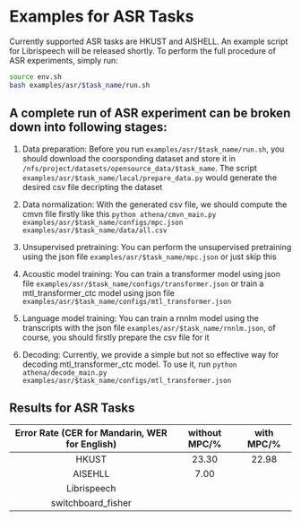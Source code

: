 # Examples for ASR Tasks

Currently supported ASR tasks are HKUST and AISHELL. An example script for Librispeech will be released shortly. To perform the full procedure of ASR experiments, simply run:
```bash
source env.sh
bash examples/asr/$task_name/run.sh
```

## A complete run of ASR experiment can be broken down into following stages:

1) Data preparation: Before you run `examples/asr/$task_name/run.sh`, you should download the coorsponding dataset and store it in `/nfs/project/datasets/opensource_data/$task_name`. The script `examples/asr/$task_name/local/prepare_data.py` would generate the desired csv file decripting the dataset

2) Data normalization: With the generated csv file, we should compute the cmvn file firstly like this `python athena/cmvn_main.py examples/asr/$task_name/configs/mpc.json examples/asr/$task_name/data/all.csv`

3) Unsupervised pretraining: You can perform the unsupervised pretraining using the json file `examples/asr/$task_name/mpc.json` or just skip this

4) Acoustic model training: You can train a transformer model using json file `examples/asr/$task_name/configs/transformer.json` or train a mtl_transformer_ctc model using json file `examples/asr/$task_name/configs/mtl_transformer.json`

5) Language model training: You can train a rnnlm model using the transcripts with the json file `examples/asr/$task_name/rnnlm.json`, of course, you should firstly prepare the csv file for it

6) Decoding: Currently, we provide a simple but not so effective way for decoding mtl_transformer_ctc model. To use it, run `python athena/decode_main.py examples/asr/$task_name/configs/mtl_transformer.json`

## Results for ASR Tasks

| Error Rate (CER for Mandarin, WER for English)  |  without MPC/%     |     with MPC/%   |
| :-------------: | :----------: | :-----------: |
|  HKUST          | 23.30        | 22.98         |
| AISEHLL         | 7.00         |               |
| Librispeech     |              |               |
| switchboard_fisher |           |               |

